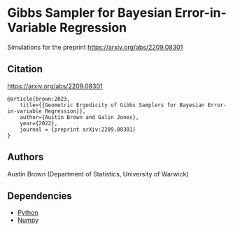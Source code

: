 # Gibbs Sampler for Bayesian Error-in-Variable Regression

Simulations for the preprint https://arxiv.org/abs/2209.08301

## Citation

https://arxiv.org/abs/2209.08301


```
@article{brown:2023,
    title={{Geometric Ergodicity of Gibbs Samplers for Bayesian Error-in-variable Regression}}, 
    author={Austin Brown and Galin Jones},
    year={2022},
    journal = {preprint arXiv:2209.08301}
}
```

## Authors

Austin Brown (Department of Statistics, University of Warwick)

## Dependencies

* [Python](https://www.python.org)
* [Numpy](http://numpy.org/)
